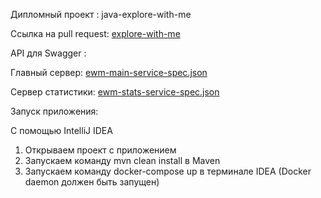 Дипломный проект : java-explore-with-me

Ссылка на pull request: [explore-with-me](https://github.com/AlexKlinkov/explore-with-me/pull/1)

API для Swagger :

Главный сервер: [ewm-main-service-spec.json](https://github.com/AlexKlinkov/explore-with-me/blob/main/ewm-main-service-spec.json)

Сервер статистики: [ewm-stats-service-spec.json](https://github.com/AlexKlinkov/explore-with-me/blob/main/ewm-stats-service-spec.json)

Запуск приложения:

С помощью IntelliJ IDEA

1. Открываем проект с приложением
2. Запускаем команду mvn clean install в Maven
3. Запускаем команду docker-compose up в терминале IDEA (Docker daemon должен быть запущен)

